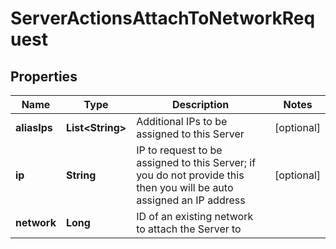 

# ServerActionsAttachToNetworkRequest


## Properties

| Name | Type | Description | Notes |
|------------ | ------------- | ------------- | -------------|
|**aliasIps** | **List&lt;String&gt;** | Additional IPs to be assigned to this Server |  [optional] |
|**ip** | **String** | IP to request to be assigned to this Server; if you do not provide this then you will be auto assigned an IP address |  [optional] |
|**network** | **Long** | ID of an existing network to attach the Server to |  |



